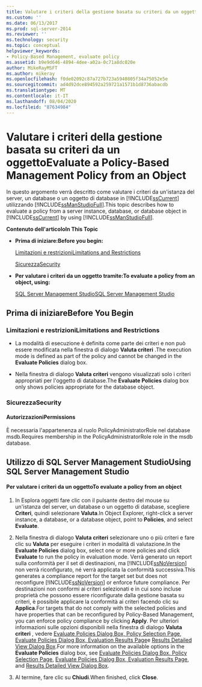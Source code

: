 ```yaml
---
title: Valutare i criteri della gestione basata su criteri da un oggetto | Microsoft Docs
ms.custom: ''
ms.date: 06/13/2017
ms.prod: sql-server-2014
ms.reviewer: ''
ms.technology: security
ms.topic: conceptual
helpviewer_keywords:
- Policy-Based Management, evaluate policy
ms.assetid: b9e9d646-4894-4dee-a02a-0c71a8dc020e
author: MikeRayMSFT
ms.author: mikeray
ms.openlocfilehash: f0de02092c87a727b723a5940805f34a75052e5e
ms.sourcegitcommit: ad4d92dce894592a259721a1571b1d8736abacdb
ms.translationtype: MT
ms.contentlocale: it-IT
ms.lasthandoff: 08/04/2020
ms.locfileid: "87634984"
---
```

# <a name="evaluate-a-policy-based-management-policy-from-an-object"></a><span data-ttu-id="3a069-102">Valutare i criteri della gestione basata su criteri da un oggetto</span><span class="sxs-lookup"><span data-stu-id="3a069-102">Evaluate a Policy-Based Management Policy from an Object</span></span>
  <span data-ttu-id="3a069-103">In questo argomento verrà descritto come valutare i criteri da un'istanza del server, un database o un oggetto di database in [!INCLUDE[ssCurrent](../../includes/sscurrent-md.md)] utilizzando [!INCLUDE[ssManStudioFull](../../includes/ssmanstudiofull-md.md)].</span><span class="sxs-lookup"><span data-stu-id="3a069-103">This topic describes how to evaluate a policy from a server instance, database, or database object in [!INCLUDE[ssCurrent](../../includes/sscurrent-md.md)] by using [!INCLUDE[ssManStudioFull](../../includes/ssmanstudiofull-md.md)].</span></span>  
  
 <span data-ttu-id="3a069-104">**Contenuto dell'articolo**</span><span class="sxs-lookup"><span data-stu-id="3a069-104">**In This Topic**</span></span>  
  
-   <span data-ttu-id="3a069-105">**Prima di iniziare:**</span><span class="sxs-lookup"><span data-stu-id="3a069-105">**Before you begin:**</span></span>  
  
     [<span data-ttu-id="3a069-106">Limitazioni e restrizioni</span><span class="sxs-lookup"><span data-stu-id="3a069-106">Limitations and Restrictions</span></span>](#Restrictions)  
  
     [<span data-ttu-id="3a069-107">Sicurezza</span><span class="sxs-lookup"><span data-stu-id="3a069-107">Security</span></span>](#Security)  
  
-   <span data-ttu-id="3a069-108">**Per valutare i criteri da un oggetto tramite:**</span><span class="sxs-lookup"><span data-stu-id="3a069-108">**To evaluate a policy from an object, using:**</span></span>  
  
     [<span data-ttu-id="3a069-109">SQL Server Management Studio</span><span class="sxs-lookup"><span data-stu-id="3a069-109">SQL Server Management Studio</span></span>](#SSMSProcedure)  
  
##  <a name="before-you-begin"></a><a name="BeforeYouBegin"></a> <span data-ttu-id="3a069-110">Prima di iniziare</span><span class="sxs-lookup"><span data-stu-id="3a069-110">Before You Begin</span></span>  
  
###  <a name="limitations-and-restrictions"></a><a name="Restrictions"></a> <span data-ttu-id="3a069-111">Limitazioni e restrizioni</span><span class="sxs-lookup"><span data-stu-id="3a069-111">Limitations and Restrictions</span></span>  
  
-   <span data-ttu-id="3a069-112">La modalità di esecuzione è definita come parte dei criteri e non può essere modificata nella finestra di dialogo **Valuta criteri** .</span><span class="sxs-lookup"><span data-stu-id="3a069-112">The execution mode is defined as part of the policy and cannot be changed in the **Evaluate Policies** dialog box.</span></span>  
  
-   <span data-ttu-id="3a069-113">Nella finestra di dialogo **Valuta criteri** vengono visualizzati solo i criteri appropriati per l'oggetto di database.</span><span class="sxs-lookup"><span data-stu-id="3a069-113">The **Evaluate Policies** dialog box only shows policies appropriate for the database object.</span></span>  
  
###  <a name="security"></a><a name="Security"></a> <span data-ttu-id="3a069-114">Sicurezza</span><span class="sxs-lookup"><span data-stu-id="3a069-114">Security</span></span>  
  
####  <a name="permissions"></a><a name="Permissions"></a> <span data-ttu-id="3a069-115">Autorizzazioni</span><span class="sxs-lookup"><span data-stu-id="3a069-115">Permissions</span></span>  
 <span data-ttu-id="3a069-116">È necessaria l'appartenenza al ruolo PolicyAdministratorRole nel database msdb.</span><span class="sxs-lookup"><span data-stu-id="3a069-116">Requires membership in the PolicyAdministratorRole role in the msdb database.</span></span>  
  
##  <a name="using-sql-server-management-studio"></a><a name="SSMSProcedure"></a> <span data-ttu-id="3a069-117">Utilizzo di SQL Server Management Studio</span><span class="sxs-lookup"><span data-stu-id="3a069-117">Using SQL Server Management Studio</span></span>  
  
#### <a name="to-evaluate-a-policy-from-an-object"></a><span data-ttu-id="3a069-118">Per valutare i criteri da un oggetto</span><span class="sxs-lookup"><span data-stu-id="3a069-118">To evaluate a policy from an object</span></span>  
  
1.  <span data-ttu-id="3a069-119">In Esplora oggetti fare clic con il pulsante destro del mouse su un'istanza del server, un database o un oggetto di database, scegliere **Criteri**, quindi selezionare **Valuta**.</span><span class="sxs-lookup"><span data-stu-id="3a069-119">In Object Explorer, right-click a server instance, a database, or a database object, point to **Policies**, and select **Evaluate**.</span></span>  
  
2.  <span data-ttu-id="3a069-120">Nella finestra di dialogo **Valuta criteri** selezionare uno o più criteri e fare clic su **Valuta** per eseguire i criteri in modalità di valutazione.</span><span class="sxs-lookup"><span data-stu-id="3a069-120">In the **Evaluate Policies** dialog box, select one or more policies and click **Evaluate** to run the policy in evaluation mode.</span></span> <span data-ttu-id="3a069-121">Verrà generato un report sulla conformità per il set di destinazioni, ma [!INCLUDE[ssNoVersion](../../includes/ssnoversion-md.md)] non verrà riconfigurato, né verrà applicata la conformità successiva.</span><span class="sxs-lookup"><span data-stu-id="3a069-121">This generates a compliance report for the target set but does not reconfigure [!INCLUDE[ssNoVersion](../../includes/ssnoversion-md.md)] or enforce future compliance.</span></span> <span data-ttu-id="3a069-122">Per destinazioni non conformi ai criteri selezionati e in cui sono incluse proprietà che possono essere riconfigurate dalla gestione basata su criteri, è possibile applicare la conformità ai criteri facendo clic su **Applica**.</span><span class="sxs-lookup"><span data-stu-id="3a069-122">For targets that do not comply with the selected policies and have properties that can be reconfigured by Policy-Based Management, you can enforce policy compliance by clicking **Apply**.</span></span> <span data-ttu-id="3a069-123">Per ulteriori informazioni sulle opzioni disponibili nella finestra di dialogo **Valuta criteri** , vedere [Evaluate Policies Dialog Box, Policy Selection Page](evaluate-policies-dialog-box-policy-selection-page.md), [Evaluate Policies Dialog Box, Evaluation Results Page](evaluate-policies-dialog-box-evaluation-results-page.md)e [Results Detailed View Dialog Box](results-detailed-view-dialog-box.md).</span><span class="sxs-lookup"><span data-stu-id="3a069-123">For more information on the available options in the **Evaluate Policies** dialog box, see [Evaluate Policies Dialog Box, Policy Selection Page](evaluate-policies-dialog-box-policy-selection-page.md), [Evaluate Policies Dialog Box, Evaluation Results Page](evaluate-policies-dialog-box-evaluation-results-page.md), and [Results Detailed View Dialog Box](results-detailed-view-dialog-box.md).</span></span>  
  
3.  <span data-ttu-id="3a069-124">Al termine, fare clic su **Chiudi**.</span><span class="sxs-lookup"><span data-stu-id="3a069-124">When finished, click **Close**.</span></span>  
  
  
